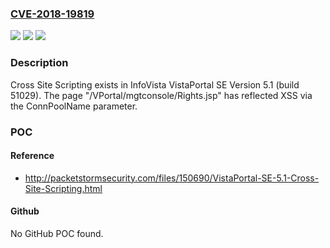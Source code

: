 ### [CVE-2018-19819](https://cve.mitre.org/cgi-bin/cvename.cgi?name=CVE-2018-19819)
![](https://img.shields.io/static/v1?label=Product&message=n%2Fa&color=blue)
![](https://img.shields.io/static/v1?label=Version&message=n%2Fa&color=blue)
![](https://img.shields.io/static/v1?label=Vulnerability&message=n%2Fa&color=brighgreen)

### Description

Cross Site Scripting exists in InfoVista VistaPortal SE Version 5.1 (build 51029). The page "/VPortal/mgtconsole/Rights.jsp" has reflected XSS via the ConnPoolName parameter.

### POC

#### Reference
- http://packetstormsecurity.com/files/150690/VistaPortal-SE-5.1-Cross-Site-Scripting.html

#### Github
No GitHub POC found.


